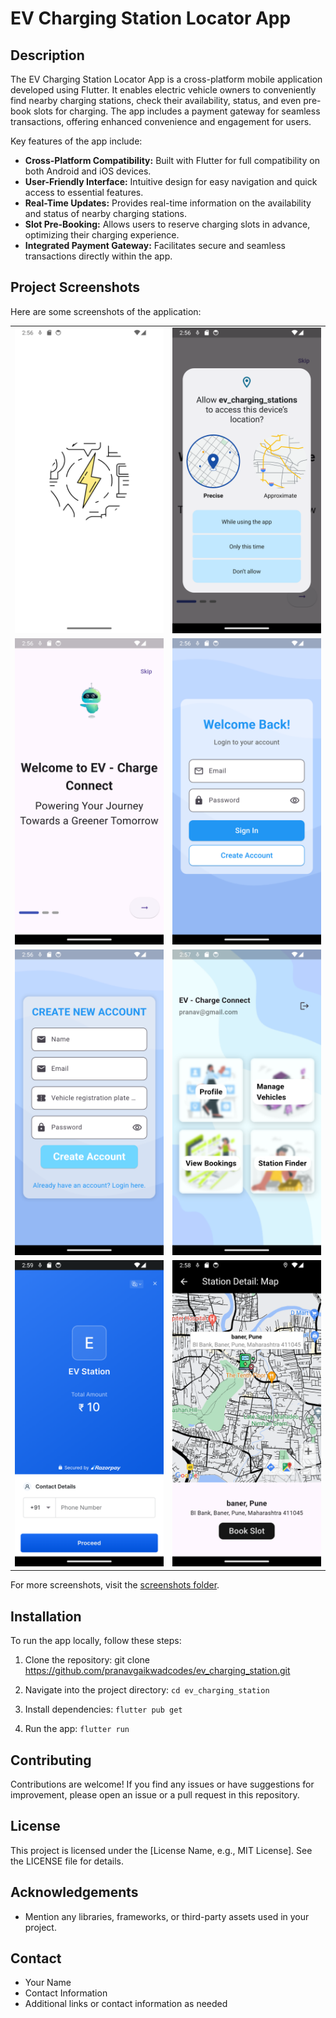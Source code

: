 # EV Charging Station Locator App

## Description

The EV Charging Station Locator App is a cross-platform mobile application developed using Flutter. It enables electric vehicle owners to conveniently find nearby charging stations, check their availability, status, and even pre-book slots for charging. The app includes a payment gateway for seamless transactions, offering enhanced convenience and engagement for users.

Key features of the app include:

- **Cross-Platform Compatibility:** Built with Flutter for full compatibility on both Android and iOS devices.
- **User-Friendly Interface:** Intuitive design for easy navigation and quick access to essential features.
- **Real-Time Updates:** Provides real-time information on the availability and status of nearby charging stations.
- **Slot Pre-Booking:** Allows users to reserve charging slots in advance, optimizing their charging experience.
- **Integrated Payment Gateway:** Facilitates secure and seamless transactions directly within the app.

## Project Screenshots

Here are some screenshots of the application:
<!-- 
![Screenshot 1](screenshots/1.png)
![Screenshot 2](screenshots/2.png)
![Screenshot 3](screenshots/3.png)
![Screenshot 4](screenshots/4.png)
![Screenshot 5](screenshots/20.png)
![Screenshot 5](screenshots/31.png)
![Screenshot 5](screenshots/36.png) -->

<table>
  <tr>
    <td><img src="ScreenShots/1.png" alt="Screenshot 1" width="400"></td>
    <td><img src="ScreenShots/2.png" alt="Screenshot 2" width="400"></td>
  </tr>
  <tr>
    <td><img src="ScreenShots/3.png" alt="Screenshot 3" width="400"></td>
    <td><img src="ScreenShots/4.png" alt="Screenshot 4" width="400"></td>
  </tr>
  <tr>
    <td><img src="ScreenShots/5.png" alt="Screenshot 5" width="400"></td>
    <td><img src="ScreenShots/6.png" alt="Screenshot 6" width="400"></td>
  </tr>
  <tr>
    <td><img src="ScreenShots/12.png" alt="Screenshot 7" width="400"></td>
    <td><img src="ScreenShots/9.png" alt="Screenshot 8" width="400"></td>
  </tr>
</table>

For more screenshots, visit the [screenshots folder](ScreenShots/).



## Installation

To run the app locally, follow these steps:

1. Clone the repository:
git clone https://github.com/pranavgaikwadcodes/ev_charging_station.git

2. Navigate into the project directory:
`cd ev_charging_station`

3. Install dependencies:
`flutter pub get`

4. Run the app:
`flutter run`


## Contributing

Contributions are welcome! If you find any issues or have suggestions for improvement, please open an issue or a pull request in this repository.

## License

This project is licensed under the [License Name, e.g., MIT License]. See the LICENSE file for details.

<!-- Replace License Name with the appropriate license for your project -->

## Acknowledgements

- Mention any libraries, frameworks, or third-party assets used in your project.

## Contact

- Your Name
- Contact Information
- Additional links or contact information as needed

